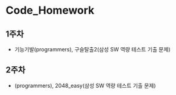 # Code_Homework

## 1주차
- 기능기발(programmers), 구슬탈출2(삼성 SW 역량 테스트 기출 문제)

## 2주차
- (programmers), 2048_easy(삼성 SW 역량 테스트 기출 문제)
